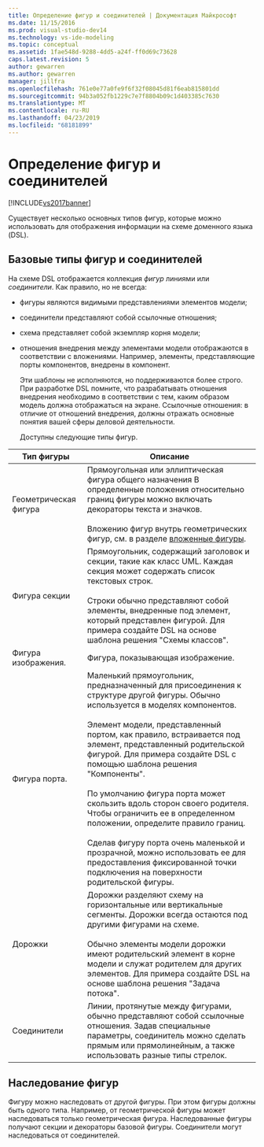 ```yaml
---
title: Определение фигур и соединителей | Документация Майкрософт
ms.date: 11/15/2016
ms.prod: visual-studio-dev14
ms.technology: vs-ide-modeling
ms.topic: conceptual
ms.assetid: 1fae548d-9288-4dd5-a24f-ff0d69c73628
caps.latest.revision: 5
author: gewarren
ms.author: gewarren
manager: jillfra
ms.openlocfilehash: 761e0e77a0fe9f6f32f08045d81f6eab815801dd
ms.sourcegitcommit: 94b3a052fb1229c7e7f8804b09c1d403385c7630
ms.translationtype: MT
ms.contentlocale: ru-RU
ms.lasthandoff: 04/23/2019
ms.locfileid: "68181899"
---
```

# <a name="defining-shapes-and-connectors"></a>Определение фигур и соединителей
[!INCLUDE[vs2017banner](../includes/vs2017banner.md)]

Существует несколько основных типов фигур, которые можно использовать для отображения информации на схеме доменного языка (DSL).  
  
## <a name="shapeTypes"></a> Базовые типы фигур и соединителей  
 На схеме DSL отображается коллекция *фигур* линиями или *соединители*.  Как правило, но не всегда:  
  
- фигуры являются видимыми представлениями элементов модели;  
  
- соединители представляют собой ссылочные отношения;  
  
- схема представляет собой экземпляр корня модели;  
  
- отношения внедрения между элементами модели отображаются в соответствии с вложениями. Например, элементы, представляющие порты компонентов, внедрены в компонент.  
  
  Эти шаблоны не исполняются, но поддерживаются более строго. При разработке DSL помните, что разрабатывать отношения внедрения необходимо в соответствии с тем, каким образом модель должна отображаться на экране. Ссылочные отношения: в отличие от отношений внедрения, должны отражать основные понятия вашей сферы деловой деятельности.  
  
  Доступны следующие типы фигур.  
  
|Тип фигуры|Описание|  
|----------------|-----------------|  
|Геометрическая фигура|Прямоугольная или эллиптическая фигура общего назначения В определенные положения относительно границ фигуры можно включать декораторы текста и значков.<br /><br /> Вложению фигур внутрь геометрических фигур, см. в разделе [вложенные фигуры](../modeling/nesting-shapes.md).|  
|Фигура секции|Прямоугольник, содержащий заголовок и секции, такие как класс UML. Каждая секция может содержать список текстовых строк.<br /><br /> Строки обычно представляют собой элементы, внедренные под элемент, который представлен фигурой. Для примера создайте DSL на основе шаблона решения "Схемы классов".|  
|Фигура изображения.|Фигура, показывающая изображение.|  
|Фигура порта.|Маленький прямоугольник, предназначенный для присоединения к структуре другой фигуры. Обычно используется в моделях компонентов.<br /><br /> Элемент модели, представленный портом, как правило, встраивается под элемент, представленный родительской фигурой. Для примера создайте DSL с помощью шаблона решения "Компоненты".<br /><br /> По умолчанию фигура порта может скользить вдоль сторон своего родителя. Чтобы ограничить ее в определенном положении, определите правило границ.<br /><br /> Сделав фигуру порта очень маленькой и прозрачной, можно использовать ее для предоставления фиксированной точки подключения на поверхности родительской фигуры.|  
|Дорожки|Дорожки разделяют схему на горизонтальные или вертикальные сегменты. Дорожки всегда остаются под другими фигурами на схеме.<br /><br /> Обычно элементы модели дорожки имеют родительский элемент в корне модели и служат родителем для других элементов. Для примера создайте DSL на основе шаблона решения "Задача потока".|  
|Соединители|Линии, протянутые между фигурами, обычно представляют собой ссылочные отношения. Задав специальные параметры, соединитель можно сделать прямым или прямолинейным, а также использовать разные типы стрелок.|  
  
## <a name="shapeInheritance"></a> Наследование фигур  
 Фигуру можно наследовать от другой фигуры. При этом фигуры должны быть одного типа. Например, от геометрической фигуры может наследоваться только геометрическая фигура. Наследованные фигуры получают секции и декораторы базовой фигуры. Соединители могут наследоваться от соединителей.
